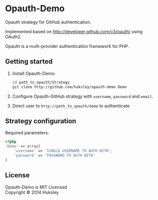 Opauth-Demo
=============
Opauth strategy for GitHub authentication.

Implemented based on http://developer.github.com/v3/oauth/ using OAuth2.

Opauth is a multi-provider authentication framework for PHP.

Getting started
----------------
1. Install Opauth-Demo:
   ```bash
   cd path_to_opauth/Strategy
   git clone http://github.com/huksley/opauth-demo Demo
   ```

2. Configure Opauth-GitHub strategy with `username`, `password` and `email`.

3. Direct user to `http://path_to_opauth/demo` to authenticate

Strategy configuration
----------------------

Required parameters:

```php
<?php
'Demo' => array(
	'username' => 'SINGLE USERNAME TO AUTH WITH',
	'password' => 'PASSWORD TO AUTH WITH'
)
```

License
---------
Opauth-Demo is MIT Licensed  
Copyright © 2014 Huksley
